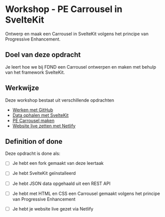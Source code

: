 
# Workshop - PE Carrousel in SvelteKit

Ontwerp en maak een Carrousel in SvelteKit volgens het principe van Progressive Enhancement.

<!--
## Context
Deze leertaak hoort bij Sprint 0: Onboarding. 
Dit is een opdracht die je individueel uitvoert.
-->

## Doel van deze opdracht
Je leert hoe we bij FDND een Carrousel ontwerpen en maken met behulp van het framework SvelteKit.

## Werkwijze
Deze workshop bestaat uit verschillende opdrachten

- [Werken met GitHub](werken-met-github.md)
- [Data ophalen met SvelteKit](data-ophalen-met-sveltekit.md)
- [PE Carrousel maken](pe-carrousel-maken.md)
- [Website live zetten met Netlify](website-live-zetten-met-netlify.md)


## Definition of done
Deze opdracht is done als:

- [ ] Je hebt een fork gemaakt van deze leertaak
- [ ] Je hebt SvelteKit geïnstalleerd
- [ ] Je hebt JSON data opgehaald uit een REST API
- [ ] Je hebt met HTML en CSS een Carrousel gemaakt volgens het principe van Progressive Enhancement
- [ ] Je hebt je website live gezet via Netlify


